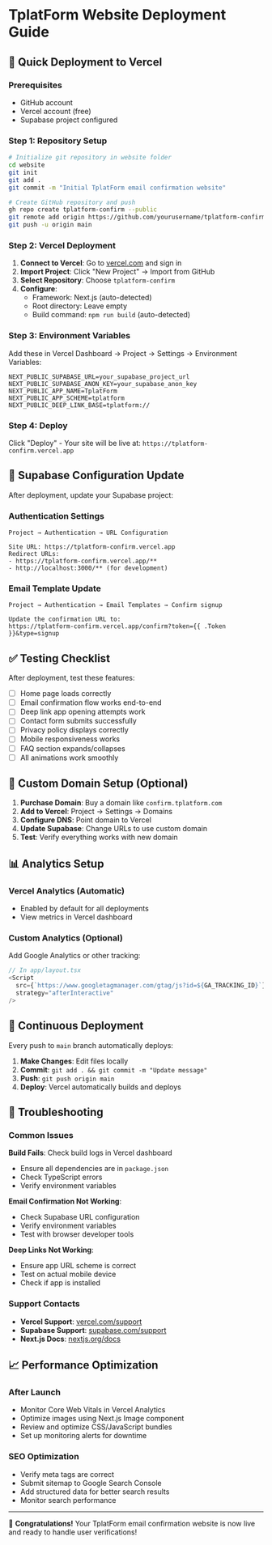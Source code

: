 # TplatForm Website Deployment Guide

## 🚀 Quick Deployment to Vercel

### Prerequisites
- GitHub account
- Vercel account (free)
- Supabase project configured

### Step 1: Repository Setup
```bash
# Initialize git repository in website folder
cd website
git init
git add .
git commit -m "Initial TplatForm email confirmation website"

# Create GitHub repository and push
gh repo create tplatform-confirm --public
git remote add origin https://github.com/yourusername/tplatform-confirm.git
git push -u origin main
```

### Step 2: Vercel Deployment
1. **Connect to Vercel**: Go to [vercel.com](https://vercel.com) and sign in
2. **Import Project**: Click "New Project" → Import from GitHub
3. **Select Repository**: Choose `tplatform-confirm`
4. **Configure**: 
   - Framework: Next.js (auto-detected)
   - Root directory: Leave empty
   - Build command: `npm run build` (auto-detected)

### Step 3: Environment Variables
Add these in Vercel Dashboard → Project → Settings → Environment Variables:

```env
NEXT_PUBLIC_SUPABASE_URL=your_supabase_project_url
NEXT_PUBLIC_SUPABASE_ANON_KEY=your_supabase_anon_key
NEXT_PUBLIC_APP_NAME=TplatForm
NEXT_PUBLIC_APP_SCHEME=tplatform
NEXT_PUBLIC_DEEP_LINK_BASE=tplatform://
```

### Step 4: Deploy
Click "Deploy" - Your site will be live at: `https://tplatform-confirm.vercel.app`

## 🔧 Supabase Configuration Update

After deployment, update your Supabase project:

### Authentication Settings
```
Project → Authentication → URL Configuration

Site URL: https://tplatform-confirm.vercel.app
Redirect URLs: 
- https://tplatform-confirm.vercel.app/**
- http://localhost:3000/** (for development)
```

### Email Template Update
```
Project → Authentication → Email Templates → Confirm signup

Update the confirmation URL to:
https://tplatform-confirm.vercel.app/confirm?token={{ .Token }}&type=signup
```

## ✅ Testing Checklist

After deployment, test these features:

- [ ] Home page loads correctly
- [ ] Email confirmation flow works end-to-end
- [ ] Deep link app opening attempts work
- [ ] Contact form submits successfully
- [ ] Privacy policy displays correctly
- [ ] Mobile responsiveness works
- [ ] FAQ section expands/collapses
- [ ] All animations work smoothly

## 🎯 Custom Domain Setup (Optional)

1. **Purchase Domain**: Buy a domain like `confirm.tplatform.com`
2. **Add to Vercel**: Project → Settings → Domains
3. **Configure DNS**: Point domain to Vercel
4. **Update Supabase**: Change URLs to use custom domain
5. **Test**: Verify everything works with new domain

## 📊 Analytics Setup

### Vercel Analytics (Automatic)
- Enabled by default for all deployments
- View metrics in Vercel dashboard

### Custom Analytics (Optional)
Add Google Analytics or other tracking:

```javascript
// In app/layout.tsx
<Script
  src={`https://www.googletagmanager.com/gtag/js?id=${GA_TRACKING_ID}`}
  strategy="afterInteractive"
/>
```

## 🔄 Continuous Deployment

Every push to `main` branch automatically deploys:

1. **Make Changes**: Edit files locally
2. **Commit**: `git add . && git commit -m "Update message"`
3. **Push**: `git push origin main`
4. **Deploy**: Vercel automatically builds and deploys

## 🚨 Troubleshooting

### Common Issues

**Build Fails**: Check build logs in Vercel dashboard
- Ensure all dependencies are in `package.json`
- Check TypeScript errors
- Verify environment variables

**Email Confirmation Not Working**: 
- Check Supabase URL configuration
- Verify environment variables
- Test with browser developer tools

**Deep Links Not Working**:
- Ensure app URL scheme is correct
- Test on actual mobile device
- Check if app is installed

### Support Contacts
- **Vercel Support**: [vercel.com/support](https://vercel.com/support)
- **Supabase Support**: [supabase.com/support](https://supabase.com/support)
- **Next.js Docs**: [nextjs.org/docs](https://nextjs.org/docs)

## 📈 Performance Optimization

### After Launch
- Monitor Core Web Vitals in Vercel Analytics
- Optimize images using Next.js Image component
- Review and optimize CSS/JavaScript bundles
- Set up monitoring alerts for downtime

### SEO Optimization
- Verify meta tags are correct
- Submit sitemap to Google Search Console
- Add structured data for better search results
- Monitor search performance

---

🎉 **Congratulations!** Your TplatForm email confirmation website is now live and ready to handle user verifications!
